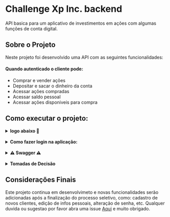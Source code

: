 # Challenge Xp Inc. backend

API basica para um aplicativo de investimentos em ações com algumas funções de conta digital.

## Sobre o Projeto

Neste projeto foi desenvolvido uma API com as seguintes funcionalidades:

#### Quando autenticado o cliente pode:

- Comprar e vender ações
- Depositar e sacar o dinheiro da conta
- Acessar ações compradas
- Acessar saldo pessoal
- Acessar ações disponiveis para compra

## Como executar o projeto:

<details>
  <summary><strong>logo abaixo 🐳</strong></summary><br />

Para instalar e executar localmente a API você deve ter o [Git](https://gist.github.com/derhuerst/1b15ff4652a867391f03) e o [Docker](https://docs.docker.com/install/) instalados e configurados.
Utilizando o terminal, faça o clone do projeto:

```
git clone git@github.com:Hiago-Vitor/desafio-app-de-investimentos-backend.git

cd desafio-app-de-investimentos-backend
```

É necessario renomear o arquivo `.env.example` para `.env`:

- não é necessario alterar as variaveis
- o projeto roda nas portas 3000 para o Node e 3306 para o MySQL

Use o Docker para carregar e depois disponibilizar todos os serviços necessários ao funcionamento:

```
npm run docker
```

Instalando as dependencias do projeto, iniciando o banco de dados e rodando a aplicação

```
npm i && npm run create && npm run seed && npm run dev
```

Para restaurar o banco execute:

```
npm run drop && npm run create && npm run seed && npm run dev
```

Para executar os testes:

```
npm run test:mocha
```

</details><br />

<details>
  <summary><strong>Como fazer login na aplicação:</strong></summary><br />
  
  ### Para acessar a aplicação, seja localmente ou pelo deploy a aplicação conta com dois usuarios ja cadastrados com as seguintes credenciais:

- ### User: teste
- email: `test@test.com`
- password: `password`
<br>
<br>

- ### User: teste-2
- email: `other@test.com`
- password: `password2`


</details>
<br>
<details>
  <summary><strong>⚠️ Swagger ⚠️</strong></summary><br />

 - A documentação do swagger encontra-se na rota `localhost:3000/api-docs`

</details>
<br>
<details>
  <summary><strong>Tomadas de Decisão</strong></summary><br>

### Visando qualidade, segurança e confiabilidade, algumas mudanças foram feitas nos endpoints requeridos pelo desafio, como:

- Criação do endpoin `/login` para autenticação do cliente com as bibliotecas JWT e bcrypt

- Alteração nas requisiçoes que pediam o id do cliente, agora a informação é lida pelo dado contido no token criado no login.

Fiz essas alterações pois antes o usuario poderia comprar ativos, realizar deposistos, saques e consultas de dados de outros clientes.

### Em função do tempo, no caso da documentação no Swagger não estar pronta ate a entrega do desafio preparei duas colections para mapear os endpoits:

É necessario possuir o [Insomnia](https://insomnia.rest/download) ou o [Postman](https://www.postman.com/downloads/) instalados, para utilizar uma das collections que estão na raiz do projeto.

</details>

## Considerações Finais

Este projeto continua em desenvolvimeto e novas funcionalidades serão adicionadas após a finalização do processo seletivo, como: cadastro de novos clientes, edição de infos pessoais, alteração de senha, etc.
Qualquer duvida ou sugestao por favor abra uma issue [Aqui](https://github.com/Hiago-Vitor/desafio-app-de-investimentos-backend/issues) e muito obrigado.
